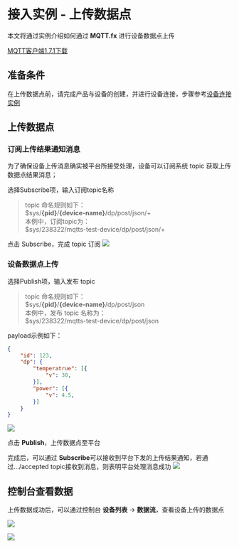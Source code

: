 # 接入实例 - 上传数据点

本文将通过实例介绍如何通过 **MQTT.fx** 进行设备数据点上传

[MQTT客户端1.7.1下载](http://www.jensd.de/apps/mqttfx/1.7.1/)

## 准备条件
在上传数据点前，请完成产品与设备的创建，并进行设备连接，步骤参考[设备连接实例](/book/example/connect.md)


## 上传数据点

### 订阅上传结果通知消息
为了确保设备上传消息确实被平台所接受处理，设备可以订阅系统 topic 获取上传数据点结果消息；

选择Subscribe项，输入订阅topic名称

> topic 命名规则如下：  
> $sys/**{pid}**/**{device-name}**/dp/post/json/+  
> 本例中，订阅topic为：  
> $sys/238322/mqtts-test-device/dp/post/json/+

点击 Subscribe，完成 topic 订阅
![](/images/MQTTS/订阅.png)

### 设备数据点上传

选择Publish项，输入发布 topic 
> topic 命名规则如下：    
> $sys/**{pid}**/**{device-name}**/dp/post/json  
> 本例中，发布 topic 名称为：  
> $sys/238322/mqtts-test-device/dp/post/json

payload示例如下：

```json
{
    "id": 123,        
    "dp": {             
        "temperatrue": [{     
            "v": 30,
        }],
        "power": [{     
            "v": 4.5,        
        }]
    }
}
```
![](/images/MQTTS/发布.png)

点击 **Publish**，上传数据点至平台

完成后，可以通过 **Subscribe**可以接收到平台下发的上传结果通知，若通过.../accepted topic接收到消息，则表明平台处理消息成功
![](/images/MQTTS/发布结果.png)

## 控制台查看数据

上传数据成功后，可以通过控制台 **设备列表** -> **数据流**，查看设备上传的数据点

![](/images/MQTTS/设备列表数据流.png)

![](/images/MQTTS/数据流.png)

